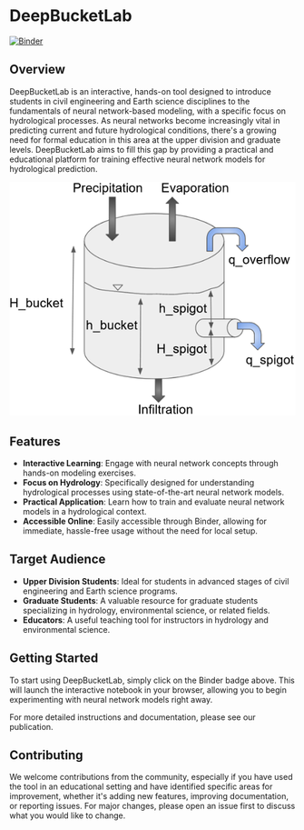 # DeepBucketLab

[![Binder](https://mybinder.org/badge_logo.svg)](https://mybinder.org/v2/gh/NWC-CUAHSI-Summer-Institute/deep_bucket_lab/HEAD)

## Overview

DeepBucketLab is an interactive, hands-on tool designed to introduce students in civil engineering and Earth science disciplines to the fundamentals of neural network-based modeling, with a specific focus on hydrological processes. As neural networks become increasingly vital in predicting current and future hydrological conditions, there's a growing need for formal education in this area at the upper division and graduate levels. DeepBucketLab aims to fill this gap by providing a practical and educational platform for training effective neural network models for hydrological prediction.

![Bucket Schematic](./figs/bucket_schematic.png)

## Features

- **Interactive Learning**: Engage with neural network concepts through hands-on modeling exercises.
- **Focus on Hydrology**: Specifically designed for understanding hydrological processes using state-of-the-art neural network models.
- **Practical Application**: Learn how to train and evaluate neural network models in a hydrological context.
- **Accessible Online**: Easily accessible through Binder, allowing for immediate, hassle-free usage without the need for local setup.

## Target Audience

- **Upper Division Students**: Ideal for students in advanced stages of civil engineering and Earth science programs.
- **Graduate Students**: A valuable resource for graduate students specializing in hydrology, environmental science, or related fields.
- **Educators**: A useful teaching tool for instructors in hydrology and environmental science.

## Getting Started

To start using DeepBucketLab, simply click on the Binder badge above. This will launch the interactive notebook in your browser, allowing you to begin experimenting with neural network models right away.

For more detailed instructions and documentation, please see our publication.

## Contributing

We welcome contributions from the community, especially if you have used the tool in an educational setting and have identified specific areas for improvement, whether it's adding new features, improving documentation, or reporting issues. For major changes, please open an issue first to discuss what you would like to change.
